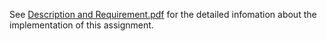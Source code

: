 See [Description and Requirement.pdf](https://github.com/jasonlingo/Database_Systems/blob/master/dbsys-hw2/Description%20and%20Requirement.pdf) for the detailed infomation about the implementation of this assignment.
